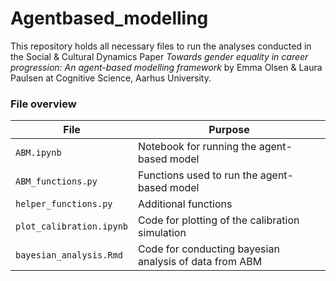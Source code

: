 # Agentbased_modelling

This repository holds all necessary files to run the analyses conducted in the Social & Cultural Dynamics Paper *Towards gender equality in career progression: An agent-based modelling framework* by Emma Olsen & Laura Paulsen at Cognitive Science, Aarhus University.



### File overview
| File                               | Purpose                                                  |
| ---------------------------------- | ---------------------------------------------------------|
| `ABM.ipynb`                        | Notebook for running the agent-based model               |
| `ABM_functions.py`                 | Functions used to run the agent-based model              |
| `helper_functions.py`              | Additional functions                                     |
| `plot_calibration.ipynb`           | Code for plotting of the calibration simulation          |
| `bayesian_analysis.Rmd`            | Code for conducting bayesian analysis of data from ABM   |
